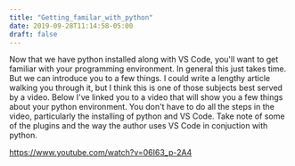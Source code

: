 ```yaml
---
title: "Getting_familar_with_python"
date: 2019-09-28T11:14:58-05:00
draft: false
---
```


Now that we have python installed along with VS Code, you'll want to get familiar with your programming environment.  In general this just takes time.  But we can introduce
you to a few things.  I could write a lengthy article walking you through it, but I think this is one of those subjects best served by a video.  Below I've linked you to a video
that will show you a few things about your python environment.  You don't have to do all the steps in the video, particularly the installing of python and VS Code.  Take note
of some of the plugins and the way the author uses VS Code in conjuction with python.

https://www.youtube.com/watch?v=06I63_p-2A4
